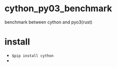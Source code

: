 # cython_py03_benchmark
benchmark between cython and pyo3(rust)

# install
* `$pip install cython`
* 
